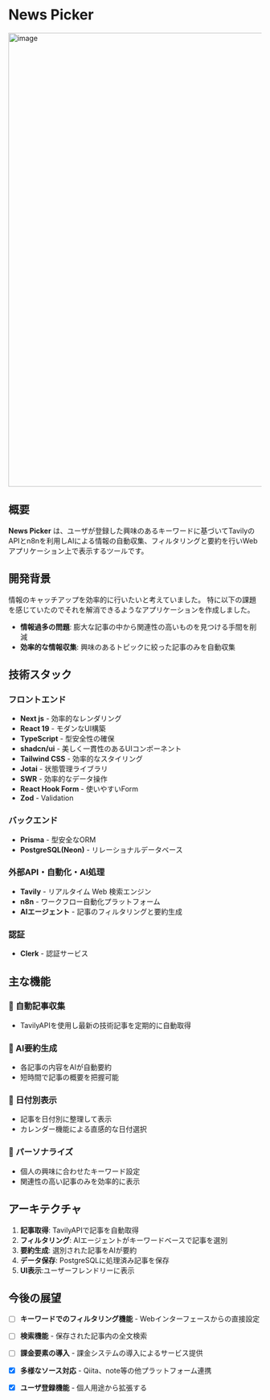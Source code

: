# News Picker
<img width="1898" height="902" alt="image" src="https://github.com/user-attachments/assets/600ae5e2-d893-4c7e-b7b3-c492744fd67e" />

## 概要

**News Picker** は、ユーザが登録した興味のあるキーワードに基づいてTavilyのAPIとn8nを利用しAIによる情報の自動収集、フィルタリングと要約を行いWebアプリケーション上で表示するツールです。

## 開発背景
情報のキャッチアップを効率的に行いたいと考えていました。
特に以下の課題を感じていたのでそれを解消できるようなアプリケーションを作成しました。

- **情報過多の問題**: 膨大な記事の中から関連性の高いものを見つける手間を削減
- **効率的な情報収集**: 興味のあるトピックに絞った記事のみを自動収集

## 技術スタック

### フロントエンド
- **Next js** - 効率的なレンダリング
- **React 19** - モダンなUI構築
- **TypeScript** - 型安全性の確保
- **shadcn/ui** - 美しく一貫性のあるUIコンポーネント
- **Tailwind CSS** - 効率的なスタイリング
- **Jotai** - 状態管理ライブラリ
- **SWR** - 効率的なデータ操作
- **React Hook Form** - 使いやすいForm
- **Zod** - Validation

### バックエンド
- **Prisma** - 型安全なORM
- **PostgreSQL(Neon)** - リレーショナルデータベース

### 外部API・自動化・AI処理
- **Tavily** - リアルタイム Web 検索エンジン
- **n8n** - ワークフロー自動化プラットフォーム
- **AIエージェント** - 記事のフィルタリングと要約生成

### 認証
- **Clerk** - 認証サービス

  
## 主な機能

### 🔄 自動記事収集
- TavilyAPIを使用し最新の技術記事を定期的に自動取得

### 🤖 AI要約生成
- 各記事の内容をAIが自動要約
- 短時間で記事の概要を把握可能

### 📅 日付別表示
- 記事を日付別に整理して表示
- カレンダー機能による直感的な日付選択

### 🎯 パーソナライズ
- 個人の興味に合わせたキーワード設定
- 関連性の高い記事のみを効率的に表示

## アーキテクチャ

1. **記事取得**: TavilyAPIで記事を自動取得
2. **フィルタリング**: AIエージェントがキーワードベースで記事を選別
3. **要約生成**: 選別された記事をAIが要約
4. **データ保存**: PostgreSQLに処理済み記事を保存
5. **UI表示**:ユーザーフレンドリーに表示

## 今後の展望
- [ ] **キーワードでのフィルタリング機能** - Webインターフェースからの直接設定
- [ ] **検索機能** - 保存された記事内の全文検索
- [ ] **課金要素の導入** - 課金システムの導入によるサービス提供
- [x] **多様なソース対応** - Qiita、note等の他プラットフォーム連携
- [x] **ユーザ登録機能** - 個人用途から拡張する


